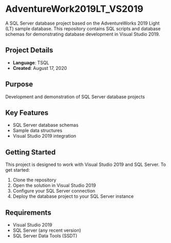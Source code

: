 # AdventureWork2019LT_VS2019

A SQL Server database project based on the AdventureWorks 2019 Light (LT) sample database. This repository contains SQL scripts and database schemas for demonstrating database development in Visual Studio 2019.

## Project Details
- **Language**: TSQL
- **Created**: August 17, 2020

## Purpose
Development and demonstration of SQL Server database projects

## Key Features
- SQL Server database schemas
- Sample data structures
- Visual Studio 2019 integration

## Getting Started
This project is designed to work with Visual Studio 2019 and SQL Server. To get started:

1. Clone the repository
2. Open the solution in Visual Studio 2019
3. Configure your SQL Server connection
4. Deploy the database project to your SQL Server instance

## Requirements
- Visual Studio 2019
- SQL Server (any recent version)
- SQL Server Data Tools (SSDT)